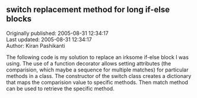## switch replacement method for long if-else blocks  
Originally published: 2005-08-31 12:34:17  
Last updated: 2005-08-31 12:34:17  
Author: Kiran Pashikanti  
  
The following code is my solution to replace an irksome if-else block I was using. The use of a function decorator allows setting attributes (the comparision, which maybe a sequence for multiple matches) for particular methods in a class. The constructor of the switch class creates a dictionary that maps the comparision value to specific methods. Then match method can be used to retrieve the specific method.